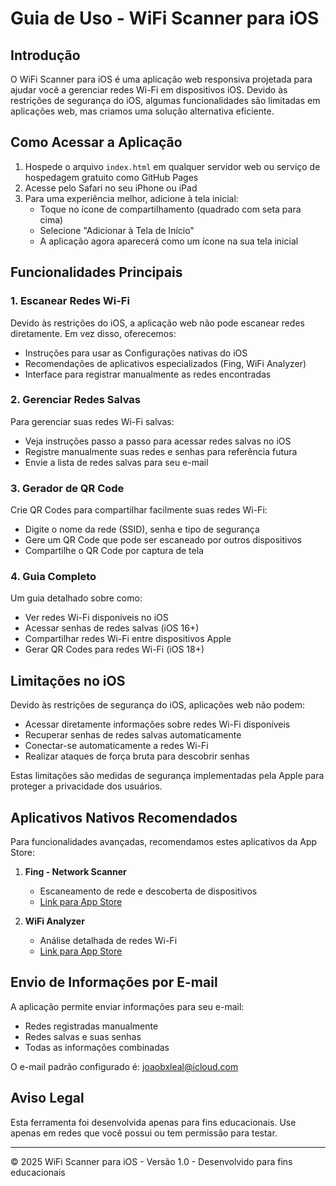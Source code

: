 # Guia de Uso - WiFi Scanner para iOS

## Introdução

O WiFi Scanner para iOS é uma aplicação web responsiva projetada para ajudar você a gerenciar redes Wi-Fi em dispositivos iOS. Devido às restrições de segurança do iOS, algumas funcionalidades são limitadas em aplicações web, mas criamos uma solução alternativa eficiente.

## Como Acessar a Aplicação

1. Hospede o arquivo `index.html` em qualquer servidor web ou serviço de hospedagem gratuito como GitHub Pages
2. Acesse pelo Safari no seu iPhone ou iPad
3. Para uma experiência melhor, adicione à tela inicial:
   - Toque no ícone de compartilhamento (quadrado com seta para cima)
   - Selecione "Adicionar à Tela de Início"
   - A aplicação agora aparecerá como um ícone na sua tela inicial

## Funcionalidades Principais

### 1. Escanear Redes Wi-Fi

Devido às restrições do iOS, a aplicação web não pode escanear redes diretamente. Em vez disso, oferecemos:

- Instruções para usar as Configurações nativas do iOS
- Recomendações de aplicativos especializados (Fing, WiFi Analyzer)
- Interface para registrar manualmente as redes encontradas

### 2. Gerenciar Redes Salvas

Para gerenciar suas redes Wi-Fi salvas:

- Veja instruções passo a passo para acessar redes salvas no iOS
- Registre manualmente suas redes e senhas para referência futura
- Envie a lista de redes salvas para seu e-mail

### 3. Gerador de QR Code

Crie QR Codes para compartilhar facilmente suas redes Wi-Fi:

- Digite o nome da rede (SSID), senha e tipo de segurança
- Gere um QR Code que pode ser escaneado por outros dispositivos
- Compartilhe o QR Code por captura de tela

### 4. Guia Completo

Um guia detalhado sobre como:

- Ver redes Wi-Fi disponíveis no iOS
- Acessar senhas de redes salvas (iOS 16+)
- Compartilhar redes Wi-Fi entre dispositivos Apple
- Gerar QR Codes para redes Wi-Fi (iOS 18+)

## Limitações no iOS

Devido às restrições de segurança do iOS, aplicações web não podem:

- Acessar diretamente informações sobre redes Wi-Fi disponíveis
- Recuperar senhas de redes salvas automaticamente
- Conectar-se automaticamente a redes Wi-Fi
- Realizar ataques de força bruta para descobrir senhas

Estas limitações são medidas de segurança implementadas pela Apple para proteger a privacidade dos usuários.

## Aplicativos Nativos Recomendados

Para funcionalidades avançadas, recomendamos estes aplicativos da App Store:

1. **Fing - Network Scanner**
   - Escaneamento de rede e descoberta de dispositivos
   - [Link para App Store](https://apps.apple.com/us/app/fing-network-scanner/id430921107)

2. **WiFi Analyzer**
   - Análise detalhada de redes Wi-Fi
   - [Link para App Store](https://apps.apple.com/us/app/wifi-analyzer-network-analyzer/id1602804552)

## Envio de Informações por E-mail

A aplicação permite enviar informações para seu e-mail:

- Redes registradas manualmente
- Redes salvas e suas senhas
- Todas as informações combinadas

O e-mail padrão configurado é: joaobxleal@icloud.com

## Aviso Legal

Esta ferramenta foi desenvolvida apenas para fins educacionais. Use apenas em redes que você possui ou tem permissão para testar.

---

© 2025 WiFi Scanner para iOS - Versão 1.0 - Desenvolvido para fins educacionais
